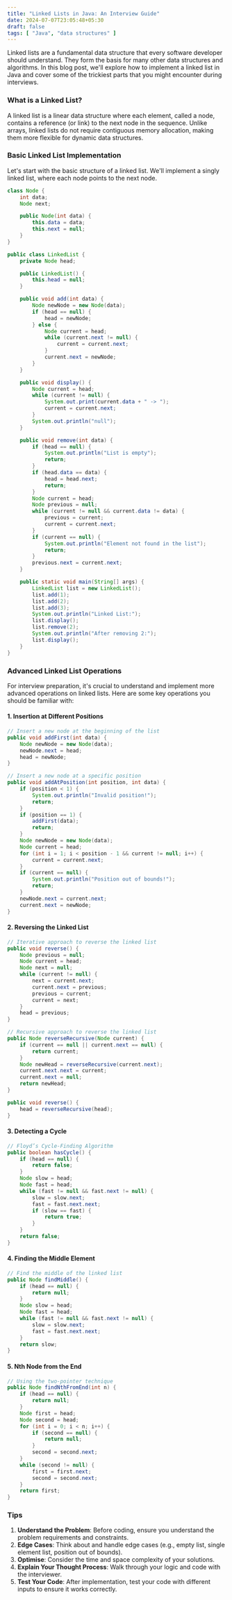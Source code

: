 ```yaml
---
title: "Linked Lists in Java: An Interview Guide"
date: 2024-07-07T23:05:48+05:30
draft: false
tags: [ "Java", "data structures" ]
---
```


Linked lists are a fundamental data structure that every software developer should understand. They form the basis for many other data structures and algorithms. In this blog post, we'll explore how to implement a linked list in Java and cover some of the trickiest parts that you might encounter during interviews.

### What is a Linked List?

A linked list is a linear data structure where each element, called a node, contains a reference (or link) to the next node in the sequence. Unlike arrays, linked lists do not require contiguous memory allocation, making them more flexible for dynamic data structures.

### Basic Linked List Implementation

Let's start with the basic structure of a linked list. We'll implement a singly linked list, where each node points to the next node.

```java
class Node {
    int data;
    Node next;

    public Node(int data) {
        this.data = data;
        this.next = null;
    }
}

public class LinkedList {
    private Node head;

    public LinkedList() {
        this.head = null;
    }

    public void add(int data) {
        Node newNode = new Node(data);
        if (head == null) {
            head = newNode;
        } else {
            Node current = head;
            while (current.next != null) {
                current = current.next;
            }
            current.next = newNode;
        }
    }

    public void display() {
        Node current = head;
        while (current != null) {
            System.out.print(current.data + " -> ");
            current = current.next;
        }
        System.out.println("null");
    }

    public void remove(int data) {
        if (head == null) {
            System.out.println("List is empty");
            return;
        }
        if (head.data == data) {
            head = head.next;
            return;
        }
        Node current = head;
        Node previous = null;
        while (current != null && current.data != data) {
            previous = current;
            current = current.next;
        }
        if (current == null) {
            System.out.println("Element not found in the list");
            return;
        }
        previous.next = current.next;
    }

    public static void main(String[] args) {
        LinkedList list = new LinkedList();
        list.add(1);
        list.add(2);
        list.add(3);
        System.out.println("Linked List:");
        list.display();
        list.remove(2);
        System.out.println("After removing 2:");
        list.display();
    }
}
```

### Advanced Linked List Operations

For interview preparation, it's crucial to understand and implement more advanced operations on linked lists. Here are some key operations you should be familiar with:

#### 1. Insertion at Different Positions

```java
// Insert a new node at the beginning of the list
public void addFirst(int data) {
    Node newNode = new Node(data);
    newNode.next = head;
    head = newNode;
}

// Insert a new node at a specific position
public void addAtPosition(int position, int data) {
    if (position < 1) {
        System.out.println("Invalid position!");
        return;
    }
    if (position == 1) {
        addFirst(data);
        return;
    }
    Node newNode = new Node(data);
    Node current = head;
    for (int i = 1; i < position - 1 && current != null; i++) {
        current = current.next;
    }
    if (current == null) {
        System.out.println("Position out of bounds!");
        return;
    }
    newNode.next = current.next;
    current.next = newNode;
}
```

#### 2. Reversing the Linked List

```java
// Iterative approach to reverse the linked list
public void reverse() {
    Node previous = null;
    Node current = head;
    Node next = null;
    while (current != null) {
        next = current.next;
        current.next = previous;
        previous = current;
        current = next;
    }
    head = previous;
}

// Recursive approach to reverse the linked list
public Node reverseRecursive(Node current) {
    if (current == null || current.next == null) {
        return current;
    }
    Node newHead = reverseRecursive(current.next);
    current.next.next = current;
    current.next = null;
    return newHead;
}

public void reverse() {
    head = reverseRecursive(head);
}
```

#### 3. Detecting a Cycle

```java
// Floyd’s Cycle-Finding Algorithm
public boolean hasCycle() {
    if (head == null) {
        return false;
    }
    Node slow = head;
    Node fast = head;
    while (fast != null && fast.next != null) {
        slow = slow.next;
        fast = fast.next.next;
        if (slow == fast) {
            return true;
        }
    }
    return false;
}
```

#### 4. Finding the Middle Element

```java
// Find the middle of the linked list
public Node findMiddle() {
    if (head == null) {
        return null;
    }
    Node slow = head;
    Node fast = head;
    while (fast != null && fast.next != null) {
        slow = slow.next;
        fast = fast.next.next;
    }
    return slow;
}
```

#### 5. Nth Node from the End

```java
// Using the two-pointer technique
public Node findNthFromEnd(int n) {
    if (head == null) {
        return null;
    }
    Node first = head;
    Node second = head;
    for (int i = 0; i < n; i++) {
        if (second == null) {
            return null;
        }
        second = second.next;
    }
    while (second != null) {
        first = first.next;
        second = second.next;
    }
    return first;
}
```

### Tips

1. **Understand the Problem**: Before coding, ensure you understand the problem requirements and constraints.
2. **Edge Cases**: Think about and handle edge cases (e.g., empty list, single element list, position out of bounds).
3. **Optimise**: Consider the time and space complexity of your solutions.
4. **Explain Your Thought Process**: Walk through your logic and code with the interviewer.
5. **Test Your Code**: After implementation, test your code with different inputs to ensure it works correctly.

